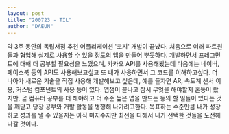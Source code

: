 ```yaml
---
layout: post
title: "200723 - TIL"
author: "DAEUN"
---
```


약 3주 동안의 독립서점 추천 어플리케이션 '코지' 개발이 끝났다. 처음으로 여러 파트원들과 협업해 실제로 사용할 수 있을 정도의 앱을 만들어 뿌듯하다. 개발하면서 프레그먼트에 대해 더 공부할 필요성을 느꼈으며, 카카오 API를 사용해봤는데 다음에는 네이버, 페이스북 등의 API도 사용해보고싶고 또 내가 사용하면서 그 코드를 이해하고싶다. 더 나아가 새로운 기술을 직접 사용해 개발해보고 싶은데, 예를 들자면 AR, 속도계 센서 이용, 커스텀 컴포넌트의 사용 등이 있다. 앱잼이 끝나고 잠시 무엇을 해야할지 혼동이 왔지만, 곧 컴퓨터 공부를 더 해야하고 더 수준 높은 앱을 만드는 등의 할 일들이 있다는 것을 깨닫고 당장 공부와 개발 활동을 병행해 나가려고한다. 목표하는 수준만큼 내가 성장하고 성과를 낼 수 있을지는 아직 미지수지만 최선을 다해서 내가 선택한 것들을 도전해나갈 것이다.